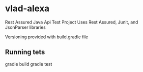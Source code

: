 # vlad-alexa
Rest Assured Java Api Test Project
Uses Rest Assured, Junit, and JsonParser libraries

Versioning provided with build.gradle file

## Running tets 

gradle build
gradle test
